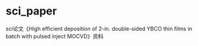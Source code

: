 # sci_paper
sci论文《High efficient deposition of 2-in. double-sided YBCO thin films in batch with pulsed inject MOCVD》资料
